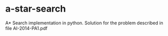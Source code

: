 a-star-search
=============

A* Search implementation in python.
Solution for the problem described in file AI-2014-PA1.pdf
